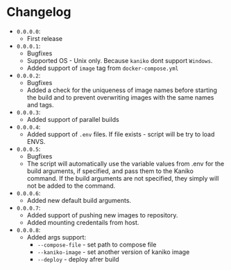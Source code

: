 # Changelog
* `0.0.0.0`:
    * First release
* `0.0.0.1`:
    * Bugfixes
    * Supported OS - Unix only. Because `kaniko` dont support `Windows`.
    * Added support of `image` tag from `docker-compose.yml`
* `0.0.0.2`:
    * Bugfixes
    * Added a check for the uniqueness of image names before starting the build and to prevent overwriting images with the same names and tags.
* `0.0.0.3`:
    * Added support of parallel builds
* `0.0.0.4`:
    * Added support of `.env` files. If file exists - script will be try to load ENVS.
* `0.0.0.5`:
    * Bugfixes
    * The script will automatically use the variable values from .env for the build arguments, if specified, and pass them to the Kaniko command. If the build arguments are not specified, they simply will not be added to the command.
* `0.0.0.6`:
    * Added new default build arguments.
* `0.0.0.7`:
    * Added support of pushing new images to repository.
    * Added mounting credentails from host.
* `0.0.0.8`:
    * Added args support:
        * `--compose-file` - set path to compose file
        * `--kaniko-image` - set another version of kaniko image
        * `--deploy` - deploy afrer build

